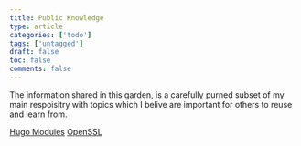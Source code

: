 ```yaml
---
title: Public Knowledge
type: article 
categories: ['todo'] 
tags: ['untagged'] 
draft: false 
toc: false 
comments: false 
---
```



The information shared in this garden, is a carefully purned subset of my main respoisitry with topics which I belive are important for others to reuse and learn from.

[Hugo Modules](sw-ssg-hugo-modules)
[OpenSSL](sw-openssl-install_ubuntu)